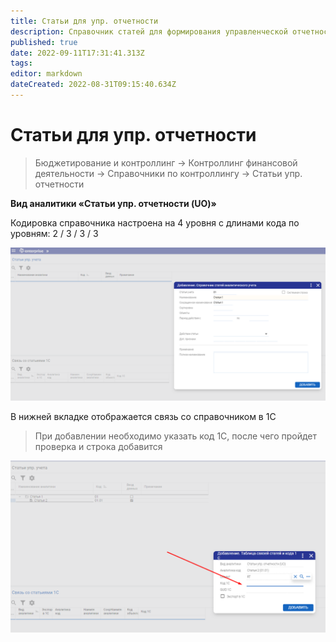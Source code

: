 ```yaml
---
title: Статьи для упр. отчетности
description: Справочник статей для формирования управленческой отчетности 
published: true
date: 2022-09-11T17:31:41.313Z
tags: 
editor: markdown
dateCreated: 2022-08-31T09:15:40.634Z
---
```


# Статьи для упр. отчетности

>Бюджетирование и контроллинг → Контроллинг финансовой деятельности → Справочники по контроллингу → Статьи упр. отчетности

**Вид аналитики «Статьи упр. отчетности (UO)»**

Кодировка справочника настроена на 4 уровня с длинами кода по уровням: 2 / 3 / 3 / 3

![](<../../../assets/0 (84)1.png>)

В нижней вкладке отображается связь со справочником в 1С

>При добавлении необходимо указать код 1С, после чего пройдет проверка и строка добавится

![](<../../../assets/1 (72)1.png>)
